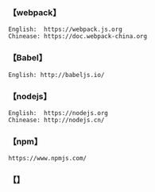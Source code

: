 ### 【webpack】
```
English:  https://webpack.js.org
Chinease: https://doc.webpack-china.org
```

### 【Babel】
```
English: http://babeljs.io/
```

### 【nodejs】
```
English:  https://nodejs.org
Chinease: http://nodejs.cn/
```

### 【npm】
```
https://www.npmjs.com/
```

### 【】

#### 
```

```
